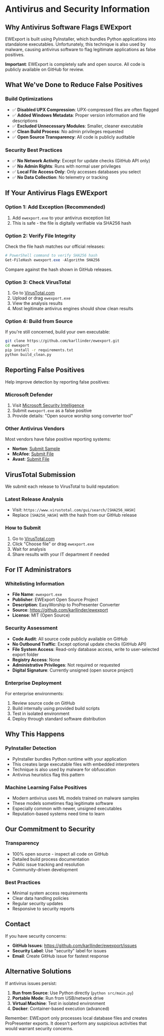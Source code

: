 # Antivirus and Security Information

## Why Antivirus Software Flags EWExport

EWExport is built using PyInstaller, which bundles Python applications into standalone executables. Unfortunately, this technique is also used by malware, causing antivirus software to flag legitimate applications as false positives.

**Important**: EWExport is completely safe and open source. All code is publicly available on GitHub for review.

## What We've Done to Reduce False Positives

### Build Optimizations
- ✅ **Disabled UPX Compression**: UPX-compressed files are often flagged
- ✅ **Added Windows Metadata**: Proper version information and file descriptions
- ✅ **Excluded Unnecessary Modules**: Smaller, cleaner executable
- ✅ **Clean Build Process**: No admin privileges requested
- ✅ **Open Source Transparency**: All code is publicly auditable

### Security Best Practices
- ✅ **No Network Activity**: Except for update checks (GitHub API only)
- ✅ **No Admin Rights**: Runs with normal user privileges
- ✅ **Local File Access Only**: Only accesses databases you select
- ✅ **No Data Collection**: No telemetry or tracking

## If Your Antivirus Flags EWExport

### Option 1: Add Exception (Recommended)
1. Add `ewexport.exe` to your antivirus exception list
2. This is safe - the file is digitally verifiable via SHA256 hash

### Option 2: Verify File Integrity
Check the file hash matches our official releases:
```powershell
# PowerShell command to verify SHA256 hash
Get-FileHash ewexport.exe -Algorithm SHA256
```

Compare against the hash shown in GitHub releases.

### Option 3: Check VirusTotal
1. Go to [VirusTotal.com](https://www.virustotal.com)
2. Upload or drag `ewexport.exe` 
3. View the analysis results
4. Most legitimate antivirus engines should show clean results

### Option 4: Build from Source
If you're still concerned, build your own executable:
```bash
git clone https://github.com/karllinder/ewexport.git
cd ewexport
pip install -r requirements.txt
python build_clean.py
```

## Reporting False Positives

Help improve detection by reporting false positives:

### Microsoft Defender
1. Visit [Microsoft Security Intelligence](https://www.microsoft.com/en-us/wdsi/filesubmission)
2. Submit `ewexport.exe` as a false positive
3. Provide details: "Open source worship song converter tool"

### Other Antivirus Vendors
Most vendors have false positive reporting systems:
- **Norton**: [Submit Sample](https://submit.norton.com)
- **McAfee**: [Submit File](https://www.mcafee.com/consumer/en-us/support/contact-us.html)
- **Avast**: [Submit File](https://www.avast.com/false-positive-file-form.php)

## VirusTotal Submission

We submit each release to VirusTotal to build reputation:

### Latest Release Analysis
- Visit: `https://www.virustotal.com/gui/search/[SHA256_HASH]`
- Replace `[SHA256_HASH]` with the hash from our GitHub release

### How to Submit
1. Go to [VirusTotal.com](https://www.virustotal.com)
2. Click "Choose file" or drag `ewexport.exe`
3. Wait for analysis
4. Share results with your IT department if needed

## For IT Administrators

### Whitelisting Information
- **File Name**: `ewexport.exe`
- **Publisher**: EWExport Open Source Project
- **Description**: EasyWorship to ProPresenter Converter
- **Source**: https://github.com/karllinder/ewexport
- **License**: MIT (Open Source)

### Security Assessment
- **Code Audit**: All source code publicly available on GitHub
- **No Outbound Traffic**: Except optional update checks (GitHub API)
- **File System Access**: Read-only database access, write to user-selected export folder
- **Registry Access**: None
- **Administrative Privileges**: Not required or requested
- **Digital Signature**: Currently unsigned (open source project)

### Enterprise Deployment
For enterprise environments:
1. Review source code on GitHub
2. Build internally using provided build scripts
3. Test in isolated environment
4. Deploy through standard software distribution

## Why This Happens

### PyInstaller Detection
- PyInstaller bundles Python runtime with your application
- This creates large executable files with embedded interpreters
- Technique is also used by malware for obfuscation
- Antivirus heuristics flag this pattern

### Machine Learning False Positives
- Modern antivirus uses ML models trained on malware samples
- These models sometimes flag legitimate software
- Especially common with newer, unsigned executables
- Reputation-based systems need time to learn

## Our Commitment to Security

### Transparency
- 100% open source - inspect all code on GitHub
- Detailed build process documentation
- Public issue tracking and resolution
- Community-driven development

### Best Practices
- Minimal system access requirements
- Clear data handling policies
- Regular security updates
- Responsive to security reports

## Contact

If you have security concerns:
- **GitHub Issues**: https://github.com/karllinder/ewexport/issues
- **Security Label**: Use "security" label for issues
- **Email**: Create GitHub issue for fastest response

## Alternative Solutions

If antivirus issues persist:
1. **Run from Source**: Use Python directly (`python src/main.py`)
2. **Portable Mode**: Run from USB/network drive
3. **Virtual Machine**: Test in isolated environment
4. **Docker**: Container-based execution (advanced)

Remember: EWExport only processes local database files and creates ProPresenter exports. It doesn't perform any suspicious activities that would warrant security concerns.